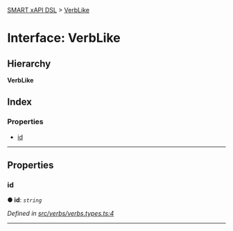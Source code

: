 [SMART xAPI DSL](../README.md) > [VerbLike](../interfaces/verblike.md)

# Interface: VerbLike

## Hierarchy

**VerbLike**

## Index

### Properties

* [id](verblike.md#id)

---

## Properties

<a id="id"></a>

###  id

**● id**: *`string`*

*Defined in [src/verbs/verbs.types.ts:4](https://github.com/Gradiant/smart-xapi-dsl/blob/b227d0f/src/verbs/verbs.types.ts#L4)*

___

